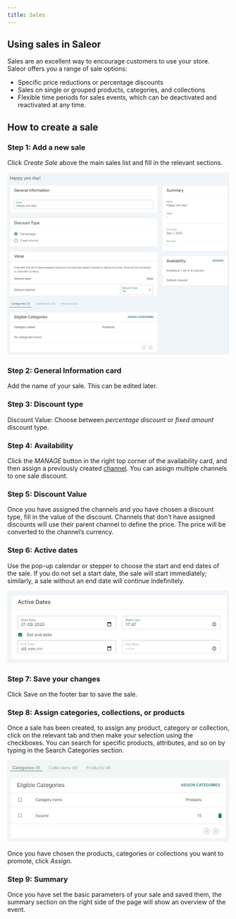 ```yaml
---
title: Sales
---
```

## Using sales in Saleor

Sales are an excellent way to encourage customers to use your store. Saleor offers you a range of sale options:

- Specific price reductions or percentage discounts
- Sales on single or grouped products, categories, and collections
- Flexible time periods for sales events, which can be deactivated and reactivated at any time.


## How to create a sale

### Step 1: Add a new sale

Click _Create&nbsp;Sale_ above the main sales list and fill in the relevant sections.

![Creating sale](../screenshots/discount-sale-new.jpg)


### Step 2: General Information card

Add the name of your sale. This can be edited later.


### Step 3: Discount type

Discount Value: Choose between _percentage discount_ or _fixed amount_ discount type.

### Step 4: Availability

Click the _MANAGE_ button in the right top corner of the availability card, and then assign a previously created [channel](dashboard/configuration/channels.md). You can assign multiple channels to one sale discount.

### Step 5: Discount Value

Once you have assigned the channels and you have chosen a discount type, fill in the value of the discount. Channels that don’t have assigned discounts will use their parent channel to define the price. The price will be converted to the channel’s currency.

### Step 6: Active dates

Use the pop-up calendar or stepper to choose the start and end dates of the sale. If you do not set a start date, the sale will start immediately; similarly, a sale without an end date will continue indefinitely.

![Active dates](../screenshots/discount-sale-active-dates.jpg)

### Step 7: Save your changes

Click Save on the footer bar to save the sale.


### Step 8: Assign categories, collections, or products

Once a sale has been created, to assign any product, category or collection, click on the relevant tab and then make your selection using the checkboxes. You can search for specific products, attributes, and so on by typing in the Search Categories section.

![Including categories in sale](../screenshots/discount-categories.jpeg)

Once you have chosen the products, categories or collections you want to promote, click _Assign_.

### Step 9: Summary

Once you have set the basic parameters of your sale and saved them, the summary section on the right side of the page will show an overview of the event.
